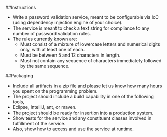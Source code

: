 ##Instructions
 
 * Write a password validation service, meant to be configurable via IoC (using dependency injection engine of your choice). 
* The service is meant to check a text string for compliance to any number of password validation rules. 
* The rules currently known are:
    *   Must consist of a mixture of lowercase letters and numerical digits only, with at least one of each.
    * Must be between 5 and 12 characters in length.
    * Must not contain any sequence of characters immediately followed by the same sequence.

##Packaging 
* Include all artifacts in a zip file and please let us know how many hours you spent on the programming problem. 
* The project should include a build capability in one of the following tools,
* Eclipse, IntelliJ, ant, or maven. 
* The project should be ready for insertion into a production system. 
* Show tests for the service and any constituent classes involved in fulfillment of the service. 
* Also, show how to access and use the service at runtime.


 
